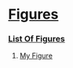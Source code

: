 # [Figures](#figures)

  
### [List Of Figures](#list-of-figures)  
  
1.  [My Figure][1]  


[1]: http://localhost/sub-1/#my-figure "My Figure"

